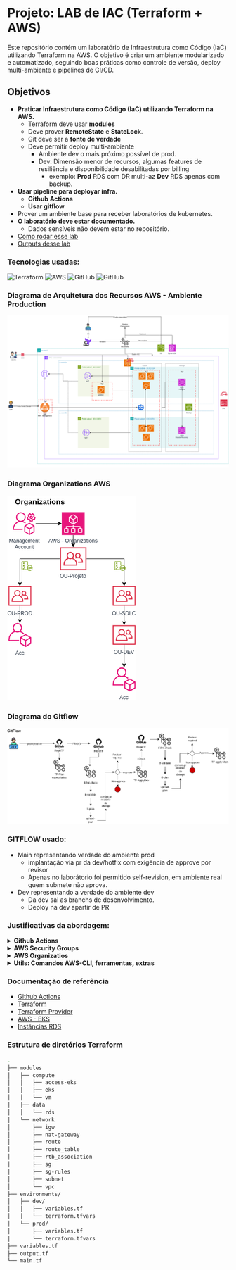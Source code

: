 # Projeto: LAB de IAC (Terraform + AWS)

Este repositório contém um laboratório de Infraestrutura como Código (IaC) utilizando Terraform na AWS. O objetivo é criar um ambiente modularizado e automatizado, seguindo boas práticas como controle de versão, deploy multi-ambiente e pipelines de CI/CD.

###

## Objetivos
- **Praticar Infraestrutura como Código (IaC) utilizando Terraform na AWS.**
    - Terraform deve usar **modules**
    - Deve prover **RemoteState** e **StateLock**.
    - Git deve ser a **fonte de verdade**
    - Deve permitir deploy multi-ambiente
        - Ambiente dev o mais próximo possível de prod.
        - Dev: Dimensão menor de recursos, algumas features de resiliência e disponibilidade desabilitadas por billing 
            - exemplo: **Prod** RDS com DR multi-az **Dev** RDS apenas com backup.
- **Usar pipeline para deployar infra.**
    - **Github Actions**
    - **Usar gitflow**
- Prover um ambiente base para receber laboratórios de kubernetes.
- **O laboratório deve estar documentado.**
    - Dados sensíveis não devem estar no repositório.
- [Como rodar esse lab](./docs/replicar.md)
- [Outputs desse lab](./docs/outputs/outputs.md)

### Tecnologias usadas:

![Terraform](https://img.shields.io/badge/terraform-%235835CC.svg?style=for-the-badge&logo=terraform&logoColor=white) ![AWS](https://img.shields.io/badge/AWS-%23FF9900.svg?style=for-the-badge&logo=amazon-aws&logoColor=white) ![GitHub](https://img.shields.io/badge/github-%23121011.svg?style=for-the-badge&logo=github&logoColor=white) ![GitHub](https://img.shields.io/badge/github-Actions-%23121011.svg?style=for-the-badge&logo=github&logoColor=white) 


### Diagrama de Arquitetura dos Recursos AWS - Ambiente Production

![Diagrama da Arquitetura em PRD](/docs/aws-prd-diagram-admin.png)

### Diagrama Organizations AWS

![Diagrama Estrutura Organizations](./docs/aws-organizations-diagram.png)

### Diagrama do Gitflow

![Diagrama gitflow](./docs/gitflow-diagram.png)

### GITFLOW usado:
- Main representando verdade do ambiente prod
    - implantação via pr da dev/hotfix com exigência de approve por revisor
    - Apenas no laborátorio foi permitido self-revision, em ambiente real quem submete não aprova.
- Dev representando a verdade do ambiente dev
    - Da dev sai as branchs de desenvolvimento.
    - Deploy na dev apartir de PR

### Justificativas da abordagem: 

<details closed>
<summary><strong>Github Actions</strong></summary>
<br>

- **Sequência Terraform**
    - Comando: terraform fmt -recursive -check
    - Comando: terraform validate
    - Comando: terraform plan
    - Comandos, buscam validar de forma automatizada o código terraform entregando um PR limpo para análise ao revisor. 
    - Se um dos comandos falharem, não há necessidade de avaliar o plan.
- **Uso de environment**
    - Facilita o gerenciamento e isolamento de ambientes
    - Permite o uso de váriaveis especificas para o ambiente, isso facilita o reaproveitamento de workflows que fazem a mesma coisa para ambientes diferentes.
    - Permite proteger as branchs, ou seja, **somente a branch que representa aquele ambiente implanta recursos**, além de regras mais refinadas.
    - Obrigar o codereview antes de um apply, desde approve simples, até refinados como codeOwner, impedir self-review, impedir admin-bypass.
- **Uso de workflow_call**
    - Permite reaproveitar um mesmo workflow em diversas lógicas, evitando repetição de código.
    - O Workflow de plan é usado via cal por outros workflows
- **Uso de actions script**
    - Faz um resumo do terraform plan e coloca como evidência no PR para facilitar o Review
    - Aponta no PR recursos que sofrerão alterações e dando enfase nos recursos sensíveis, exemplo banco de dados.
- **Uso de artifact**
    - Para armazenar o plano completo, caso precise de um review mais cuidadoso
- **Context**
    - Essa variável armazena um contexto: é PR : true or false
    - Se for PR o contexto para environment é a branch que recebe o PR
    - Se não for PR o contexto é o default.
- **Concurrency**
    - Evita que pipeline rodem juntas buscando o mesmo remotestate, embora a pipeline quebre por causa do state lock
    - O uso de concurrency permite o que a pipeline aguarde liberação do state além de uma proteção extra a apply simultâneo.

    
</details>

<details closed>
<summary><strong>AWS Security Groups</strong></summary>
<br>

- ❗ Importate: Toda a aplicação fica em subnete privada, sem tráfego de entrada
    - O tráfego de entrada do usuário apenas via ALB

- Pensado na idéia de reduzir superficie de ataque, onde cada SG aceita apenas o trafego necessário.
    - Exemplo: Banco de dados Postgres não precisa abrir portas 22, 3306, 443 etc..
        - Se abre a 5432 é apenas para o SG do recurso que vai consumir o banco.
- Usuário com ponto de entrada apenas pelo LoadBalancer.

| Security Group | Egress Rules               | Ingress Rules                                                                 |
|----------------|----------------------------|-------------------------------------------------------------------------------|
| **All SGs**    | Allow all (0.0.0.0/0)      | -                                                                             |
| **SG-0**       | -                          | Allow 80/443 from 0.0.0.0/0                                                   |
| **SG-01**      | -                          | Allow 22 from restricted-ip<br>Allow 5432 from SG-03                          |
| **SG-02**      | -                          | Allow 22 from SG-01<br>Allow 5432 from SG-03<br>Allow 80/443 from SG-0        |
| **SG-03**      | -                          | Allow 5432 from SG-02<br>Allow 5432 from SG-01                                |
    
</details>


<details closed>
<summary><strong>AWS Organizatios</strong></summary>
<br>

- Criar uma estrutura clara de separação/isolamento dos ambientes
- Podendo assim gerenciar atraves do AWS Organizations os aspectos desses ambientes
    - Permisionamento
    - Billing
    - Segurança
    - Dimensão

</details>


<details closed>
<summary><strong>Utils: Comandos AWS-CLI, ferramentas, extras</strong></summary>
<br>

[LENS - GUI para gerenciar cluster kubernetes](https://k8slens.dev/)

- Adicionar cluster eks ao kubeconfig

```
aws eks update-kubeconfig --region us-east-1 --name <nomeCluster> --alias <ApelidoCluster>
```

- Listar access policies
```
aws eks list-access-entries --cluster-name <NomeCluster>
```
- Listar access entrys 
```
aws eks list-access-entries --cluster-name <NomeCluster>
```
- Verificar o permissionamento de um principal
```
aws eks list-associated-access-policies --cluster-name <NomeCluster> --principal-arn <arnDoPrincipalRetornadoPeloComandoAnterior>
```

</details>

### Documentação de referência

- [Github Actions ](https://docs.github.com/en/actions)
- [Terraform](https://developer.hashicorp.com/terraform/language)
- [Terraform Provider](https://registry.terraform.io/providers/hashicorp/aws/latest)
- [AWS - EKS](https://docs.aws.amazon.com/eks/latest/best-practices/introduction.html)
- [Instâncias RDS ](https://aws.amazon.com/pt/rds/instance-types/)



### Estrutura de diretórios Terraform
```bash
.
├── modules
│   ├── compute
│   │   ├── access-eks
│   │   ├── eks
│   │   └── vm
│   ├── data
│   │   └── rds
│   └── network
│       ├── igw
│       ├── nat-gateway
│       ├── route
│       ├── route_table
│       ├── rtb_association
│       ├── sg
│       ├── sg-rules
│       ├── subnet
│       └── vpc
├── environments/
│   ├── dev/
│   │   ├── variables.tf
│   │   └── terraform.tfvars
│   └── prod/
│       ├── variables.tf
│       └── terraform.tfvars
├── variables.tf
├── output.tf
└── main.tf
```
